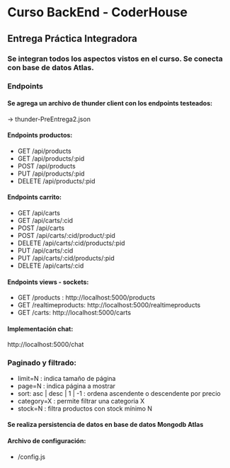 # Curso BackEnd - CoderHouse

## Entrega Práctica Integradora

### Se integran todos los aspectos vistos en el curso. Se conecta con base de datos Atlas.

### Endpoints

#### Se agrega un archivo de thunder client con los endpoints testeados:

-> thunder-PreEntrega2.json

#### Endpoints productos:

- GET /api/products
- GET /api/products/:pid
- POST /api/products
- PUT /api/products/:pid
- DELETE /api/products/:pid

#### Endpoints carrito:

- GET /api/carts
- GET /api/carts/:cid
- POST /api/carts
- POST /api/carts/:cid/product/:pid
- DELETE /api/carts/:cid/products/:pid
- PUT /api/carts/:cid
- PUT /api/carts/:cid/products/:pid
- DELETE /api/carts/:cid

#### Endpoints views - sockets:

- GET /products : http://localhost:5000/products
- GET /realtimeproducts: http://localhost:5000/realtimeproducts
- GET /carts: http://localhost:5000/carts

#### Implementación chat:

http://localhost:5000/chat

### Paginado y filtrado:

- limit=N : indica tamaño de página
- page=N : indica página a mostrar
- sort: asc | desc | 1 | -1 : ordena ascendente o descendente por precio
- category=X : permite filtrar una categoria X
- stock=N : filtra productos con stock mínimo N

#### Se realiza persistencia de datos en base de datos Mongodb Atlas

#### Archivo de configuración:

- /config.js
